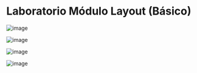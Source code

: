 # Laboratorio Módulo Layout (Básico)

![image](https://github.com/pGarciaAndres/master-frontend/assets/30140745/59fc6f73-f15e-426b-9bf1-c861e2a53aca)

![image](https://github.com/pGarciaAndres/master-frontend/assets/30140745/1f17a8bf-f686-4c22-8d29-1c46087bd71a)

![image](https://github.com/pGarciaAndres/master-frontend/assets/30140745/923be1ea-e3f6-41cb-bc95-a171b3874967)

![image](https://github.com/pGarciaAndres/master-frontend/assets/30140745/5360f76b-e90e-49c2-831a-59eb6f56cefb)

